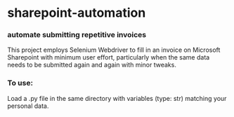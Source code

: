 # sharepoint-automation
### automate submitting repetitive invoices 


This project employs Selenium Webdriver to fill in an invoice on Microsoft Sharepoint with minimum user effort, particularly when the same data needs to be submitted again and again with minor tweaks.

### To use:
Load a .py file in the same directory with variables (type: str) matching your personal data.
